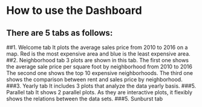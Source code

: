 # How to use the Dashboard

## There are 5 tabs as follows:

##1. Welcome tab 
    It plots the average sales price from 2010 to 2016 on a map. Red is the most expensive area and blue is the least expensive area.
##2. Neighborhood tab 
    3 plots are shown in this tab.
    The first one shows the average sale price per square foot by neighborhood from 2010 to 2016
    The second one shows the top 10 expensive neighborhoods.
    The third one shows the comparison between rent and sales price by neighborhood.
###3. Yearly tab 
    It includes 3 plots that analyze the data yearly basis.
###5. Parallel tab 
    It shows 2 parallel plots.
    As they are interactive plots, it flexibly shows the relations between the data sets.
###5. Sunburst tab







